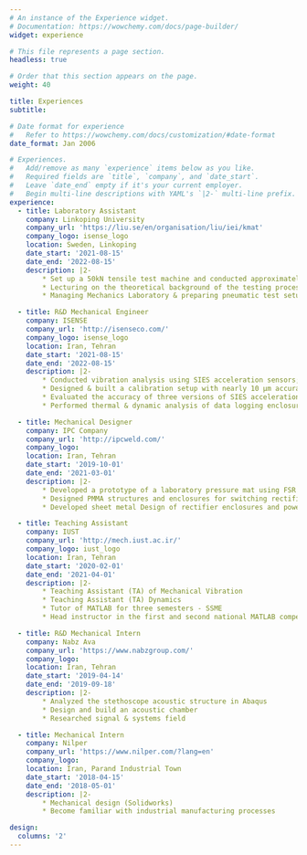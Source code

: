 ```yaml
---
# An instance of the Experience widget.
# Documentation: https://wowchemy.com/docs/page-builder/
widget: experience

# This file represents a page section.
headless: true

# Order that this section appears on the page.
weight: 40

title: Experiences
subtitle:

# Date format for experience
#   Refer to https://wowchemy.com/docs/customization/#date-format
date_format: Jan 2006

# Experiences.
#   Add/remove as many `experience` items below as you like.
#   Required fields are `title`, `company`, and `date_start`.
#   Leave `date_end` empty if it's your current employer.
#   Begin multi-line descriptions with YAML's `|2-` multi-line prefix.
experience:
  - title: Laboratory Assistant
    company: Linkoping University
    company_url: 'https://liu.se/en/organisation/liu/iei/kmat'
    company_logo: isense_logo
    location: Sweden, Linkoping
    date_start: '2021-08-15'
    date_end: '2022-08-15'
    description: |2-
        * Set up a 50kN tensile test machine and conducted approximately 150 tests in total (ISO 6892) at KMAT Lab.
        * Lecturing on the theoretical background of the testing process
        * Managing Mechanics Laboratory & preparing pneumatic test setup - FLUMES Lab

  - title: R&D Mechanical Engineer
    company: ISENSE
    company_url: 'http://isenseco.com/'
    company_logo: isense_logo
    location: Iran, Tehran
    date_start: '2021-08-15'
    date_end: '2022-08-15'
    description: |2-
        * Conducted vibration analysis using SIES acceleration sensors; diagnosed looseness for post-earthquake damage assessment devices, performed signal processing, and researched mechanical joints.
        * Designed & built a calibration setup with nearly 10 μm accuracy for crack meters.
        * Evaluated the accuracy of three versions of SIES acceleration sensors.
        * Performed thermal & dynamic analysis of data logging enclosures and prepared final revisions for manufacturing.

  - title: Mechanical Designer
    company: IPC Company
    company_url: 'http://ipcweld.com/'
    company_logo:
    location: Iran, Tehran
    date_start: '2019-10-01'
    date_end: '2021-03-01'
    description: |2-
        * Developed a prototype of a laboratory pressure mat using FSR and its interactive software for real-time movement monitoring (using PyQt and Arduino).
        * Designed PMMA structures and enclosures for switching rectifiers.
        * Developed sheet metal Design of rectifier enclosures and power suppliers.

  - title: Teaching Assistant
    company: IUST
    company_url: 'http://mech.iust.ac.ir/'
    company_logo: iust_logo
    location: Iran, Tehran
    date_start: '2020-02-01'
    date_end: '2021-04-01'
    description: |2-
        * Teaching Assistant (TA) of Mechanical Vibration
        * Teaching Assistant (TA) Dynamics
        * Tutor of MATLAB for three semesters - SSME
        * Head instructor in the first and second national MATLAB competitions

  - title: R&D Mechanical Intern
    company: Nabz Ava
    company_url: 'https://www.nabzgroup.com/'
    company_logo:
    location: Iran, Tehran
    date_start: '2019-04-14'
    date_end: '2019-09-18'
    description: |2-
        * Analyzed the stethoscope acoustic structure in Abaqus
        * Design and build an acoustic chamber
        * Researched signal & systems field

  - title: Mechanical Intern
    company: Nilper
    company_url: 'https://www.nilper.com/?lang=en'
    company_logo:
    location: Iran, Parand Industrial Town
    date_start: '2018-04-15'
    date_end: '2018-05-01'
    description: |2-
        * Mechanical design (Solidworks)
        * Become familiar with industrial manufacturing processes

design:
  columns: '2'
---
```

